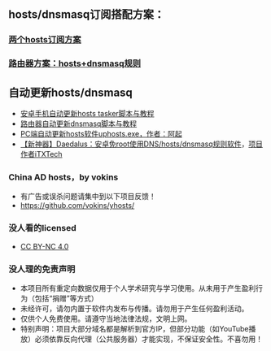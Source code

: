 ## hosts/dnsmasq订阅搭配方案：

### [两个hosts订阅方案](https://github.com/sy618/hosts/blob/master/md/hosts%E8%AE%A2%E9%98%85%E6%96%B9%E6%A1%88.md)

### [路由器方案：hosts+dnsmasq规则](https://github.com/sy618/hosts/tree/master/dnsmasq)


## 自动更新hosts/dnsmasq
* [安卓手机自动更新hosts tasker脚本与教程](https://github.com/sy618/hosts/tree/master/%E5%AE%89%E5%8D%93%E8%87%AA%E5%8A%A8%E6%9B%B4%E6%96%B0hosts)
* [路由器自动更新dnsmasq脚本与教程](https://github.com/sy618/hosts/blob/master/dnsmasq/dnsmasq%E8%AF%B4%E6%98%8E.md)
* [PC端自动更新hosts软件uphosts.exe，作者：阿起](https://raw.githubusercontent.com/vokins/yhosts/master/sxq/uphosts.exe)
* [【新神器】Daedalus：安卓免root使用DNS/hosts/dnsmasq规则软件](https://github.com/iTXTech/Daedalus/releases)，[项目作者iTXTech ](https://github.com/iTXTech/Daedalus)

### China AD hosts，by vokins
* 有广告或误杀问题请集中到以下项目反馈！
* https://github.com/vokins/yhosts/


### 没人看的licensed
* [CC BY-NC 4.0](https://creativecommons.org/licenses/by-nc/4.0/deed.zh)
### 没人理的免责声明
* 本项目所有重定向数据仅用于个人学术研究与学习使用。从未用于产生盈利行为（包括“捐赠”等方式）
* 未经许可，请勿内置于软件内发布与传播。请勿用于产生任何盈利活动。
* 仅供个人免费使用。请遵守当地法律法规，文明上网。
* 特别声明：项目大部分域名都是解析到官方IP，但部分功能（如YouTube播放）必须依靠反向代理（公共服务器）才能实现，不保证安全性。不喜勿用！
